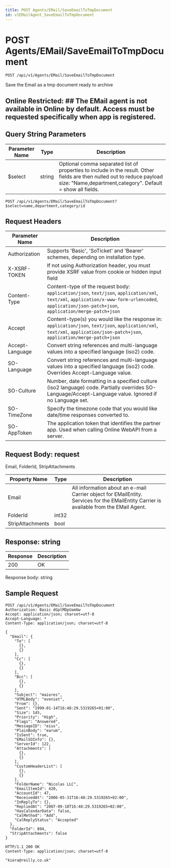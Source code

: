 ```yaml
---
title: POST Agents/EMail/SaveEmailToTmpDocument
id: v1EMailAgent_SaveEmailToTmpDocument
---
```


# POST Agents/EMail/SaveEmailToTmpDocument

```http
POST /api/v1/Agents/EMail/SaveEmailToTmpDocument
```

Save the Email as a tmp document ready to archive



## Online Restricted: ## The EMail agent is not available in Online by default. Access must be requested specifically when app is registered.





## Query String Parameters

| Parameter Name | Type |  Description |
|----------------|------|--------------|
| $select | string |  Optional comma separated list of properties to include in the result. Other fields are then nulled out to reduce payload size: "Name,department,category". Default = show all fields. |

```http
POST /api/v1/Agents/EMail/SaveEmailToTmpDocument?$select=name,department,category/id
```


## Request Headers

| Parameter Name | Description |
|----------------|-------------|
| Authorization  | Supports 'Basic', 'SoTicket' and 'Bearer' schemes, depending on installation type. |
| X-XSRF-TOKEN   | If not using Authorization header, you must provide XSRF value from cookie or hidden input field |
| Content-Type | Content-type of the request body: `application/json`, `text/json`, `application/xml`, `text/xml`, `application/x-www-form-urlencoded`, `application/json-patch+json`, `application/merge-patch+json` |
| Accept         | Content-type(s) you would like the response in: `application/json`, `text/json`, `application/xml`, `text/xml`, `application/json-patch+json`, `application/merge-patch+json` |
| Accept-Language | Convert string references and multi-language values into a specified language (iso2) code. |
| SO-Language | Convert string references and multi-language values into a specified language (iso2) code. Overrides Accept-Language value. |
| SO-Culture | Number, date formatting in a specified culture (iso2 language) code. Partially overrides SO-Language/Accept-Language value. Ignored if no Language set. |
| SO-TimeZone | Specify the timezone code that you would like date/time responses converted to. |
| SO-AppToken | The application token that identifies the partner app. Used when calling Online WebAPI from a server. |

## Request Body: request  

Email, FolderId, StripAttachments 

| Property Name | Type |  Description |
|----------------|------|--------------|
| Email |  | All information about an e-mail <para /> Carrier object for EMailEntity. Services for the EMailEntity Carrier is available from the <see cref="T:SuperOffice.CRM.Services.IEMailAgent">EMail Agent</see>. |
| FolderId | int32 |  |
| StripAttachments | bool |  |


## Response: string



| Response | Description |
|----------------|-------------|
| 200 | OK |

Response body: string


## Sample Request

```http!
POST /api/v1/Agents/EMail/SaveEmailToTmpDocument
Authorization: Basic dGplMDpUamUw
Accept: application/json; charset=utf-8
Accept-Language: *
Content-Type: application/json; charset=utf-8

{
  "Email": {
    "To": [
      {},
      {}
    ],
    "Cc": [
      {},
      {}
    ],
    "Bcc": [
      {},
      {}
    ],
    "Subject": "maiores",
    "HTMLBody": "eveniet",
    "From": {},
    "Sent": "1999-01-14T16:48:29.5319265+01:00",
    "Size": 145,
    "Priority": "High",
    "Flags": "Answered",
    "MessageID": "eius",
    "PlainBody": "earum",
    "IsSent": true,
    "EMailSOInfo": {},
    "ServerId": 122,
    "Attachments": [
      {},
      {}
    ],
    "CustomHeaderList": [
      {},
      {}
    ],
    "FolderName": "Nicolas LLC",
    "EmailItemId": 420,
    "AccountId": 47,
    "ReceivedAt": "2006-05-31T16:48:29.5319265+02:00",
    "InReplyTo": {},
    "RepliedAt": "2007-09-18T16:48:29.5319265+02:00",
    "HasCalendarData": false,
    "CalMethod": "Add",
    "CalReplyStatus": "Accepted"
  },
  "FolderId": 894,
  "StripAttachments": false
}
```

```http_
HTTP/1.1 200 OK
Content-Type: application/json; charset=utf-8

"kiera@reilly.co.uk"
```